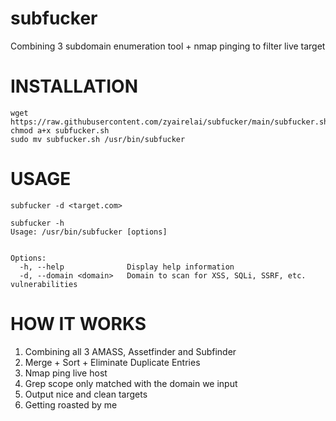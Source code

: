 # subfucker
Combining 3 subdomain enumeration tool + nmap pinging to filter live target 

# INSTALLATION
```
wget https://raw.githubusercontent.com/zyairelai/subfucker/main/subfucker.sh
chmod a+x subfucker.sh
sudo mv subfucker.sh /usr/bin/subfucker
```

# USAGE
```
subfucker -d <target.com>
```
```
subfucker -h
Usage: /usr/bin/subfucker [options]


Options:
  -h, --help              Display help information
  -d, --domain <domain>   Domain to scan for XSS, SQLi, SSRF, etc. vulnerabilities
```

# HOW IT WORKS
1. Combining all 3 AMASS, Assetfinder and Subfinder
2. Merge + Sort + Eliminate Duplicate Entries
3. Nmap ping live host
4. Grep scope only matched with the domain we input
5. Output nice and clean targets
6. Getting roasted by me 
